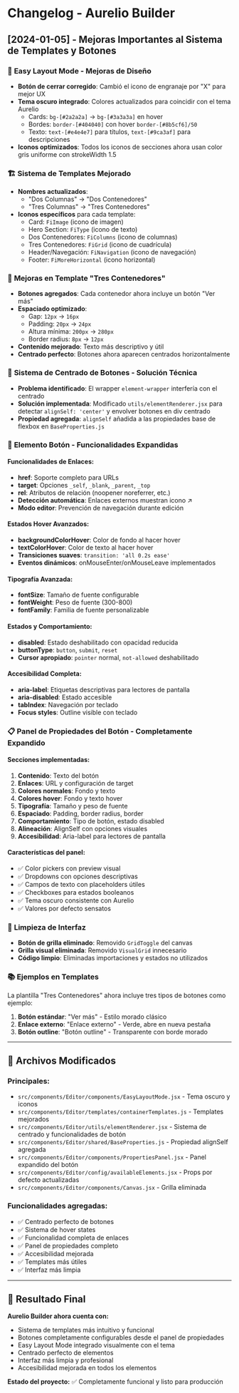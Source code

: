# Changelog - Aurelio Builder

## [2024-01-05] - Mejoras Importantes al Sistema de Templates y Botones

### 🎨 **Easy Layout Mode - Mejoras de Diseño**
- **Botón de cerrar corregido**: Cambió el icono de engranaje por "X" para mejor UX
- **Tema oscuro integrado**: Colores actualizados para coincidir con el tema Aurelio
  - Cards: `bg-[#2a2a2a]` → `bg-[#3a3a3a]` en hover
  - Bordes: `border-[#404040]` con hover `border-[#8b5cf6]/50`
  - Texto: `text-[#e4e4e7]` para títulos, `text-[#9ca3af]` para descripciones
- **Iconos optimizados**: Todos los iconos de secciones ahora usan color gris uniforme con strokeWidth 1.5

### 🏗️ **Sistema de Templates Mejorado**
- **Nombres actualizados**:
  - "Dos Columnas" → "Dos Contenedores"
  - "Tres Columnas" → "Tres Contenedores"
- **Iconos específicos** para cada template:
  - Card: `FiImage` (icono de imagen)
  - Hero Section: `FiType` (icono de texto)  
  - Dos Contenedores: `FiColumns` (icono de columnas)
  - Tres Contenedores: `FiGrid` (icono de cuadrícula)
  - Header/Navegación: `FiNavigation` (icono de navegación)
  - Footer: `FiMoreHorizontal` (icono horizontal)

### 🎯 **Mejoras en Template "Tres Contenedores"**
- **Botones agregados**: Cada contenedor ahora incluye un botón "Ver más"
- **Espaciado optimizado**:
  - Gap: `12px` → `16px`
  - Padding: `20px` → `24px`
  - Altura mínima: `200px` → `280px`
  - Border radius: `8px` → `12px`
- **Contenido mejorado**: Texto más descriptivo y útil
- **Centrado perfecto**: Botones ahora aparecen centrados horizontalmente

### 🔧 **Sistema de Centrado de Botones - Solución Técnica**
- **Problema identificado**: El wrapper `element-wrapper` interfería con el centrado
- **Solución implementada**: Modificado `utils/elementRenderer.jsx` para detectar `alignSelf: 'center'` y envolver botones en div centrado
- **Propiedad agregada**: `alignSelf` añadida a las propiedades base de flexbox en `BaseProperties.js`

### 🚀 **Elemento Botón - Funcionalidades Expandidas**

#### **Funcionalidades de Enlaces:**
- **href**: Soporte completo para URLs
- **target**: Opciones `_self`, `_blank`, `_parent`, `_top`
- **rel**: Atributos de relación (noopener noreferrer, etc.)
- **Detección automática**: Enlaces externos muestran icono ↗
- **Modo editor**: Prevención de navegación durante edición

#### **Estados Hover Avanzados:**
- **backgroundColorHover**: Color de fondo al hacer hover
- **textColorHover**: Color de texto al hacer hover
- **Transiciones suaves**: `transition: 'all 0.2s ease'`
- **Eventos dinámicos**: onMouseEnter/onMouseLeave implementados

#### **Tipografía Avanzada:**
- **fontSize**: Tamaño de fuente configurable
- **fontWeight**: Peso de fuente (300-800)
- **fontFamily**: Familia de fuente personalizable

#### **Estados y Comportamiento:**
- **disabled**: Estado deshabilitado con opacidad reducida
- **buttonType**: `button`, `submit`, `reset`
- **Cursor apropiado**: `pointer` normal, `not-allowed` deshabilitado

#### **Accesibilidad Completa:**
- **aria-label**: Etiquetas descriptivas para lectores de pantalla
- **aria-disabled**: Estado accesible
- **tabIndex**: Navegación por teclado
- **Focus styles**: Outline visible con teclado

### 📋 **Panel de Propiedades del Botón - Completamente Expandido**

#### **Secciones implementadas:**
1. **Contenido**: Texto del botón
2. **Enlaces**: URL y configuración de target
3. **Colores normales**: Fondo y texto
4. **Colores hover**: Fondo y texto hover
5. **Tipografía**: Tamaño y peso de fuente
6. **Espaciado**: Padding, border radius, border
7. **Comportamiento**: Tipo de botón, estado disabled
8. **Alineación**: AlignSelf con opciones visuales
9. **Accesibilidad**: Aria-label para lectores de pantalla

#### **Características del panel:**
- ✅ Color pickers con preview visual
- ✅ Dropdowns con opciones descriptivas
- ✅ Campos de texto con placeholders útiles
- ✅ Checkboxes para estados booleanos
- ✅ Tema oscuro consistente con Aurelio
- ✅ Valores por defecto sensatos

### 🧹 **Limpieza de Interfaz**
- **Botón de grilla eliminado**: Removido `GridToggle` del canvas
- **Grilla visual eliminada**: Removido `VisualGrid` innecesario
- **Código limpio**: Eliminadas importaciones y estados no utilizados

### 📚 **Ejemplos en Templates**
La plantilla "Tres Contenedores" ahora incluye tres tipos de botones como ejemplo:
1. **Botón estándar**: "Ver más" - Estilo morado clásico
2. **Enlace externo**: "Enlace externo" - Verde, abre en nueva pestaña
3. **Botón outline**: "Botón outline" - Transparente con borde morado

---

## 🔧 Archivos Modificados

### Principales:
- `src/components/Editor/components/EasyLayoutMode.jsx` - Tema oscuro y iconos
- `src/components/Editor/templates/containerTemplates.js` - Templates mejorados
- `src/components/Editor/utils/elementRenderer.jsx` - Sistema de centrado y funcionalidades de botón
- `src/components/Editor/shared/BaseProperties.js` - Propiedad alignSelf agregada
- `src/components/Editor/components/PropertiesPanel.jsx` - Panel expandido del botón
- `src/components/Editor/config/availableElements.jsx` - Props por defecto actualizadas
- `src/components/Editor/components/Canvas.jsx` - Grilla eliminada

### Funcionalidades agregadas:
- ✅ Centrado perfecto de botones
- ✅ Sistema de hover states
- ✅ Funcionalidad completa de enlaces
- ✅ Panel de propiedades completo
- ✅ Accesibilidad mejorada
- ✅ Templates más útiles
- ✅ Interfaz más limpia

---

## 🎯 Resultado Final

**Aurelio Builder ahora cuenta con:**
- Sistema de templates más intuitivo y funcional
- Botones completamente configurables desde el panel de propiedades
- Easy Layout Mode integrado visualmente con el tema
- Centrado perfecto de elementos
- Interfaz más limpia y profesional
- Accesibilidad mejorada en todos los elementos

**Estado del proyecto:** ✅ Completamente funcional y listo para producción
